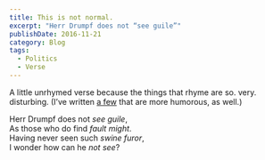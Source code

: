 ```yaml
---
title: This is not normal.
excerpt: "Herr Drumpf does not “see guile”"
publishDate: 2016-11-21
category: Blog
tags:
  - Politics
  - Verse
---
```


<p>
  A little unrhymed verse because the things that rhyme are so. very. disturbing. (I&#8217;ve written
  <a href="/tag/Verse">a few</a> that are more humorous, as well.)
</p>
<p>
  Herr Drumpf does not <i>see guile</i>,<br />
  As those who do find <i>fault might</i>.<br />
  Having never seen such <i>swine furor</i>,<br />
  I wonder how can he <i>not see</i>?
</p>
